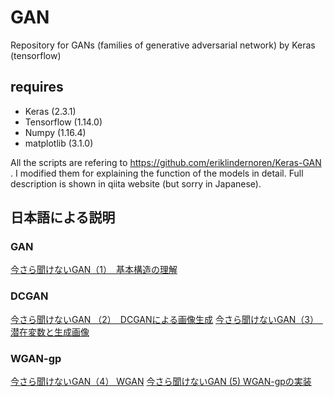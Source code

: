 # GAN

Repository for GANs (families of generative adversarial network) by Keras (tensorflow)

## requires

- Keras (2.3.1)
- Tensorflow (1.14.0)
- Numpy (1.16.4)
- matplotlib (3.1.0)

All the scripts are refering to https://github.com/eriklindernoren/Keras-GAN . I modified them for explaining the function of the models in detail. Full description is shown in qiita website (but sorry in Japanese).  

## 日本語による説明

### GAN

[今さら聞けないGAN（1）　基本構造の理解](https://qiita.com/triwave33/items/1890ccc71fab6cbca87e)

### DCGAN

[今さら聞けないGAN （2）　DCGANによる画像生成](https://qiita.com/triwave33/items/35b4adc9f5b41c5e8141)
[今さら聞けないGAN（3）　潜在変数と生成画像](https://qiita.com/triwave33/items/a5b3007d31d28bc445c2)

### WGAN-gp

[今さら聞けないGAN（4） WGAN](https://qiita.com/triwave33/items/5c95db572b0e4d0df4f0)
[今さら聞けないGAN (5) WGAN-gpの実装](https://qiita.com/triwave33/items/72c7fceea2c6e48c8c07)

